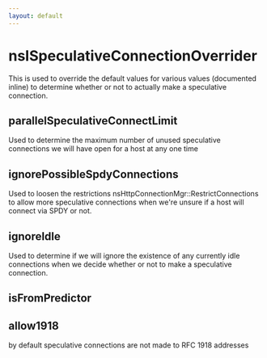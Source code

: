 ```yaml
---
layout: default
---
```


# nsISpeculativeConnectionOverrider #

This is used to override the default values for various values (documented
inline) to determine whether or not to actually make a speculative
connection.


## parallelSpeculativeConnectLimit ##

Used to determine the maximum number of unused speculative connections
we will have open for a host at any one time


## ignorePossibleSpdyConnections ##

Used to loosen the restrictions nsHttpConnectionMgr::RestrictConnections
to allow more speculative connections when we're unsure if a host will
connect via SPDY or not.


## ignoreIdle ##

Used to determine if we will ignore the existence of any currently idle
connections when we decide whether or not to make a speculative
connection.


## isFromPredictor ##

## allow1918 ##

by default speculative connections are not made to RFC 1918 addresses

